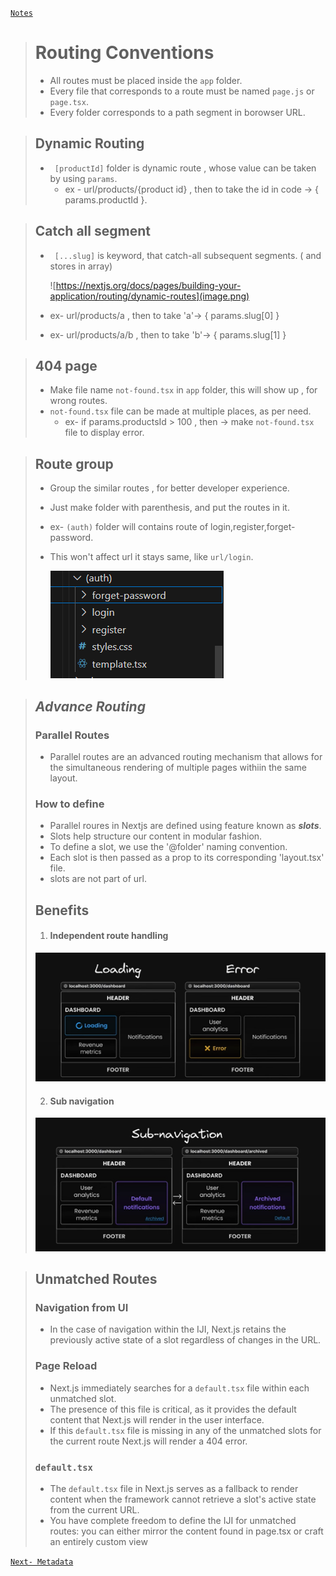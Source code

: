 [```Notes```](../README.md)

> # Routing Conventions
> - All routes must be placed inside the ```app``` folder.
> - Every file that corresponds to a route must be named ```page.js``` or ```page.tsx```.
> - Every folder corresponds to a path segment in borowser URL.

> ## Dynamic Routing
> - ``` [productId]``` folder is dynamic route , whose value can be taken by using `params`.
>    - ex - url/products/{product id} ,  then to take the id in code ->  { params.productId }.

> ## Catch all segment
> - ``` [...slug]``` is keyword, that catch-all subsequent segments.  ( and stores in array) 
>
>   ![https://nextjs.org/docs/pages/building-your-application/routing/dynamic-routes](image.png)
>  -  ex- url/products/a , then to take 'a'->  { params.slug[0] } 
>  -  ex- url/products/a/b , then to take 'b'->  { params.slug[1] } 

> ## 404 page
>  -  Make file name ```not-found.tsx```  in ```app``` folder, this will show up , for wrong routes.
>  -  ```not-found.tsx``` file can be made at multiple places, as per need.
>     - ex- if params.productsId > 100 , then -> make ```not-found.tsx``` file to display error.


> ## Route group
>  -  Group the similar routes , for better developer experience.
>  -  Just make folder with parenthesis, and put the routes in it.
>  -  ex- ```(auth)``` folder will contains route of login,register,forget-password.
>  - This won't affect url it stays same, like  ```url/login```.
>
>    ![Route group file structure](image-13.png)
>



> ## ***Advance Routing***
>
> ### Parallel Routes
> - Parallel routes are an advanced routing mechanism that allows for the simultaneous rendering of multiple pages withiin the same layout.
> ### How to define
> - Parallel roures in Nextjs are defined using feature known as  ***slots***.
> - Slots help structure our content in modular fashion.
> - To define a slot, we use the '@folder' naming convention.
> - Each slot is then passed as a prop to its corresponding 'layout.tsx' file. 
> - slots are not part of url.
>
> ## Benefits
> 1. #### Independent route handling
>  ![alt text](image-12.png)
>
> 2. #### Sub navigation
>   ![alt text](image-14.png)
> 

> ## Unmatched Routes
>
>  ### Navigation from UI
> - In the case of navigation within the IJI, Next.js retains the previously active state of
a slot regardless of changes in the URL.
> ### Page Reload
> - Next.js immediately searches for a `default.tsx` file within each unmatched slot.
> - The presence of this file is critical, as it provides the default content that Next.js
> will render in the user interface.
> - If this `default.tsx` file is missing in any of the unmatched slots for the current route
Next.js will render a 404 error.
>  ### `default.tsx`
> - The `default.tsx` file in Next.js serves as a fallback to render content when the
> framework cannot retrieve a slot's active state from the current URL.
> - You have complete freedom to define the IJI for unmatched routes: you can either
> mirror the content found in page.tsx or craft an entirely custom view


[```Next- Metadata```](./Metadata.md)


